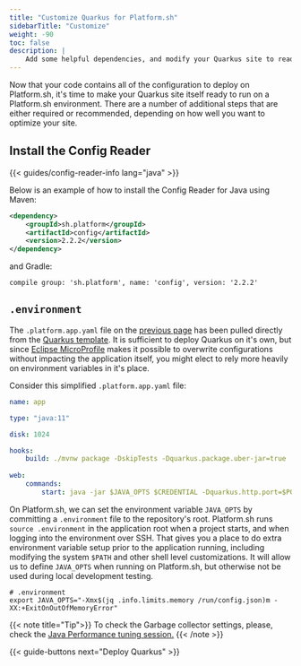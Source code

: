```yaml
---
title: "Customize Quarkus for Platform.sh"
sidebarTitle: "Customize"
weight: -90
toc: false
description: |
    Add some helpful dependencies, and modify your Quarkus site to read from a Platform.sh environment.
---
```


Now that your code contains all of the configuration to deploy on Platform.sh, it's time to make your Quarkus site itself ready to run on a Platform.sh environment. There are a number of additional steps that are either required or recommended, depending on how well you want to optimize your site.

## Install the Config Reader

{{< guides/config-reader-info lang="java" >}}

Below is an example of how to install the Config Reader for Java using Maven:

```xml
<dependency>
    <groupId>sh.platform</groupId>
    <artifactId>config</artifactId>
    <version>2.2.2</version>
</dependency>
```

and Gradle:

```txt
compile group: 'sh.platform', name: 'config', version: '2.2.2'
```

## `.environment`

The `.platform.app.yaml` file on the [previous page](/guides/quarkus/deploy/configure.md#application-container-platformappyaml) has been pulled directly from the [Quarkus template](https://github.com/platformsh-templates/quarkus/blob/master/.platform.app.yaml). It is sufficient to deploy Quarkus on it's own, but since [Eclipse MicroProfile](https://github.com/eclipse/microprofile-config) makes it possible to overwrite configurations without impacting the application itself, you might elect to rely more heavily on environment variables in it's place. 

Consider this simplified `.platform.app.yaml` file:

```yaml
name: app

type: "java:11"

disk: 1024

hooks:
    build: ./mvnw package -DskipTests -Dquarkus.package.uber-jar=true
    
web:
    commands:
        start: java -jar $JAVA_OPTS $CREDENTIAL -Dquarkus.http.port=$PORT target/file.jar
```

On Platform.sh, we can set the environment variable `JAVA_OPTS` by committing a `.environment` file to the repository's root. Platform.sh runs `source .environment` in the application root when a project starts, and when logging into the environment over SSH.  That gives you a place to do extra environment variable setup prior to the application running, including modifying the system `$PATH` and other shell level customizations. It will allow us to define `JAVA_OPTS` when running on Platform.sh, but otherwise not be used during local development testing. 

```shell
# .environment
export JAVA_OPTS="-Xmx$(jq .info.limits.memory /run/config.json)m -XX:+ExitOnOutOfMemoryError"
```

{{< note title="Tip">}}
To check the Garbage collector settings, please, check the [Java Performance tuning session.](/languages/java/tuning.md)
{{< /note >}}

{{< guide-buttons next="Deploy Quarkus" >}}
